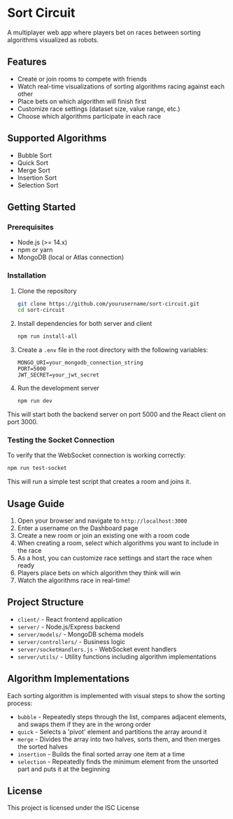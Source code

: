 # Sort Circuit

A multiplayer web app where players bet on races between sorting algorithms visualized as robots.

## Features

- Create or join rooms to compete with friends
- Watch real-time visualizations of sorting algorithms racing against each other
- Place bets on which algorithm will finish first
- Customize race settings (dataset size, value range, etc.)
- Choose which algorithms participate in each race

## Supported Algorithms

- Bubble Sort
- Quick Sort
- Merge Sort
- Insertion Sort
- Selection Sort

## Getting Started

### Prerequisites

- Node.js (>= 14.x)
- npm or yarn
- MongoDB (local or Atlas connection)

### Installation

1. Clone the repository
   ```bash
   git clone https://github.com/yourusername/sort-circuit.git
   cd sort-circuit
   ```

2. Install dependencies for both server and client
   ```bash
   npm run install-all
   ```

3. Create a `.env` file in the root directory with the following variables:
   ```
   MONGO_URI=your_mongodb_connection_string
   PORT=5000
   JWT_SECRET=your_jwt_secret
   ```

4. Run the development server
   ```bash
   npm run dev
   ```

This will start both the backend server on port 5000 and the React client on port 3000.

### Testing the Socket Connection

To verify that the WebSocket connection is working correctly:

```bash
npm run test-socket
```

This will run a simple test script that creates a room and joins it.

## Usage Guide

1. Open your browser and navigate to `http://localhost:3000`
2. Enter a username on the Dashboard page
3. Create a new room or join an existing one with a room code
4. When creating a room, select which algorithms you want to include in the race
5. As a host, you can customize race settings and start the race when ready
6. Players place bets on which algorithm they think will win
7. Watch the algorithms race in real-time!

## Project Structure

- `client/` - React frontend application
- `server/` - Node.js/Express backend
- `server/models/` - MongoDB schema models
- `server/controllers/` - Business logic
- `server/socketHandlers.js` - WebSocket event handlers
- `server/utils/` - Utility functions including algorithm implementations

## Algorithm Implementations

Each sorting algorithm is implemented with visual steps to show the sorting process:

- `bubble` - Repeatedly steps through the list, compares adjacent elements, and swaps them if they are in the wrong order
- `quick` - Selects a 'pivot' element and partitions the array around it
- `merge` - Divides the array into two halves, sorts them, and then merges the sorted halves
- `insertion` - Builds the final sorted array one item at a time
- `selection` - Repeatedly finds the minimum element from the unsorted part and puts it at the beginning

## License

This project is licensed under the ISC License
